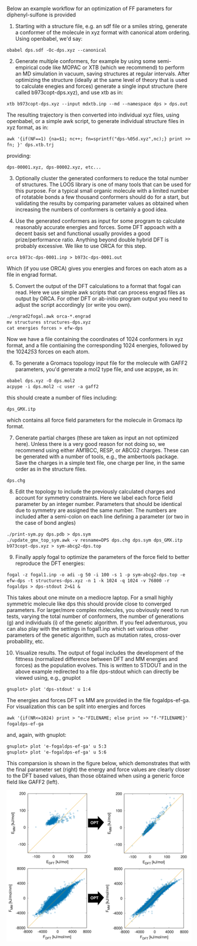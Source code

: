 
Below an example workflow for an optimization of FF parameters for diphenyl-sulfone is provided

1. Starting with a structure file, e.g. an sdf file or a smiles string, generate a conformer of the molecule in xyz format with canonical atom ordering. Using openbabel, we'd say:

```
obabel dps.sdf -Oc-dps.xyz --canonical
```

2. Generate multiple conformers, for example by using some semi-empirical code like MOPAC or XTB (which we recommend) to perform an MD simulation in vacuum, saving structures at regular intervals. After optimizing the structure (ideally at the same level of theory that is used to calculate enegies and forces) generate a single input structure (here called b973copt-dps.xyz), and use xtb as in:

```
xtb b973copt-dps.xyz --input mdxtb.inp --md --namespace dps > dps.out
```

The resulting trajectory is then converted into individual xyz files, using openbabel, or a simple awk script, to generate individual structure files in xyz format, as in:

```
awk '{if(NF==1) {na=$1; nc++; fn=sprintf("dps-%05d.xyz",nc);} print >> fn; }' dps.xtb.trj
```

providing:

```
dps-00001.xyz, dps-00002.xyz, etc...
```

3. Optionally cluster the generated conformers to reduce the total number of structures. The LOOS library is one of many tools that can be used for this purpose. For a typical small organic molecule with a limited number of rotatable bonds a few thousand conformers should do for a start, but validating the results by comparing parameter values as obtained when increasing the numbers of conformers is certainly a good idea.

4. Use the generated conformers as input for some program to calculate reasonably accurate energies and forces. Some DFT appoach with a decent basis set and functional usually provides a good prize/performance ratio. Anything beyond double hybrid DFT is probably excessive. We like to use ORCA for this step.

```
orca b973c-dps-0001.inp > b973c-dps-0001.out
```

Which (if you use ORCA) gives you energies and forces on each atom as a file in engrad format.

5. Convert the output of the DFT calculations to a format that fogal can read. Here we use simple awk scripts that can process engrad files as output by ORCA. For other DFT or ab-initio program output you need to adjust the script accordingly (or write you own).

```
./engrad2fogal.awk orca-*.engrad
mv structures structures-dps.xyz
cat energies forces > efw-dps
```

Now we have a file containing the coordinates of 1024 conformers in xyz format,
and a file contiaining the corresponding 1024 energies, followed by the 1024*25*3 forces
on each atom.


6. To generate a Gromacs topology input file for the molecule with GAFF2 parameters, you'd generate a mol2 type file, and use acpype, as in:

```
obabel dps.xyz -O dps.mol2 
acpype -i dps.mol2 -c user -a gaff2
```

this should create a number of files including:

```
dps_GMX.itp
```

which contains all force field parameters for the molecule in Gromacs itp format.

7. Generate partial charges (these are taken as input an not optimized here). Unless there is a very good reason for not doing so, we recommend using either AM1BCC, RESP, or ABCG2 charges. These can be generated with a number of tools, e.g., the ambertools package. Save the charges in a simple text file, one charge per line, in the same order as in the structure files.

```
dps.chg
```

8. Edit the topology to include the previously calculated charges and account for symmetry constraints. Here we label each force field parameter by an integer number. Parameters that should be identical due to symmetry are assigned the same number. The numbers are included after a semi-colon on each line defining a parameter (or two in the case of bond angles)

```
./print-sym.py dps.pdb > dps.sym
./update_gmx_top_sym.awk -v resname=DPS dps.chg dps.sym dps_GMX.itp b973copt-dps.xyz > sym-abcg2-dps.top
```

9. Finally apply fogal to optimize the parameters of the force field to better reproduce the DFT energies:

```
fogal -z fogal1.inp -o adi -g 50 -i 100 -s 1 -p sym-abcg2-dps.top -e efw-dps -t structures-dps.xyz -n 1 -k 1024 -q 1024 -v 76800 -r fogaldps > dps-stdout 2>&1 &
```

This takes about one minute on a mediocre laptop. For a small highly symmetric molecule like dps this should provide close to converged parameters. For larger/more complex molecules, you obviously need to run tests, varying the total number of conformers, the number of generations (g) and individuals (i) of the genetic algorithm. If you feel adventurous, you can also play with the settings in fogal1.inp which set various other parameters of the genetic algorithm, such as mutation rates, cross-over probability, etc.

10. Visualize results. The output of fogal includes the development of the fittness (normalized difference between DFT and MM energies and forces) as the population evolves. This is written to STDOUT and in the above example redirected to a file dps-stdout which can directly be viewed using, e.g., gnuplot

```
gnuplot> plot 'dps-stdout' u 1:4
```

The energies and forces DFT vs MM are provided in the file fogaldps-ef-ga. For visualization this can be split into energies and forces

```
awk '{if(NR<=1024) print > "e-"FILENAME; else print >> "f-"FILENAME}' fogaldps-ef-ga
```

and, again, with gnuplot:

```
gnuplot> plot 'e-fogaldps-ef-ga' u 5:3
gnuplot> plot 'e-fogaldps-ef-ga' u 5:6
```

This comparsion is shown in the figure below, which demonstrates that with the final parameter set (right) the energy and force values are clearly closer to the DFT based values, than those obtained when using a generic force field like GAFF2 (left).

![optimization](./opt.png)



